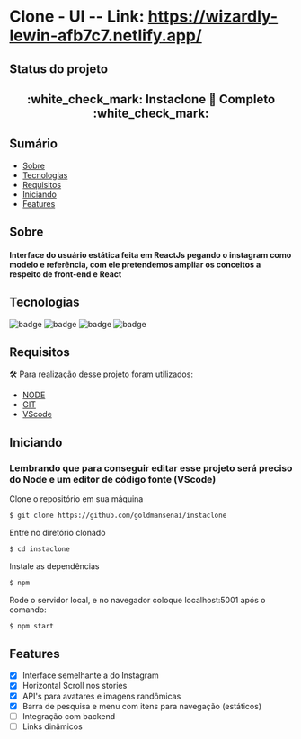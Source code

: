 # Clone - UI -- Link: https://wizardly-lewin-afb7c7.netlify.app/

## Status do projeto
<h2 align="center"> 
	:white_check_mark: Instaclone 🚀 Completo :white_check_mark:
</h2>

## Sumário
<!--ts-->
   * [Sobre](#Sobre)
   * [Tecnologias](#Tecnologias)
   * [Requisitos](#Requisitos)
   * [Iniciando](#Iniciando)
   * [Features](#Features)
<!--te-->

## Sobre
<h4> Interface do usuário estática feita em ReactJs pegando o instagram como modelo e referência, com ele pretendemos ampliar os conceitos a respeito de front-end e React </h4>

## Tecnologias
![badge](https://img.shields.io/badge/JS-ReactJS-yellow)
![badge](https://img.shields.io/badge/CSS-Sass(SCSS)-ff69b4)
![badge](https://img.shields.io/badge/JS-JSX-yellow)
![badge](https://img.shields.io/badge/Netlify-Deploy-blue)

## Requisitos
:hammer_and_wrench: Para realização desse projeto foram utilizados:
- [NODE](https://nodejs.org/en/)
- [GIT](https://git-scm.com/)
- [VScode](https://code.visualstudio.com/)

## Iniciando
### Lembrando que para conseguir editar esse projeto será preciso do Node e um editor de código fonte (VScode)

Clone o repositório em sua máquina
```bash
$ git clone https://github.com/goldmansenai/instaclone
```
Entre no diretório clonado
```bash
$ cd instaclone
```
Instale as dependências
```bash
$ npm
```
Rode o servidor local, e no navegador coloque localhost:5001 após o comando:
```bash
$ npm start
```

## Features
- [x] Interface semelhante a do Instagram
- [x] Horizontal Scroll nos stories
- [x] API's para avatares e imagens randômicas
- [x] Barra de pesquisa e menu com itens para navegação (estáticos)
- [ ] Integração com backend
- [ ] Links dinâmicos
